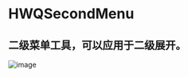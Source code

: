 # HWQSecondMenu
## 二级菜单工具，可以应用于二级展开。


  ![image](https://github.com/weiqianghuang/HWQSecondMenu/SecondMenu/HWQSecondMenuGif.gif)
